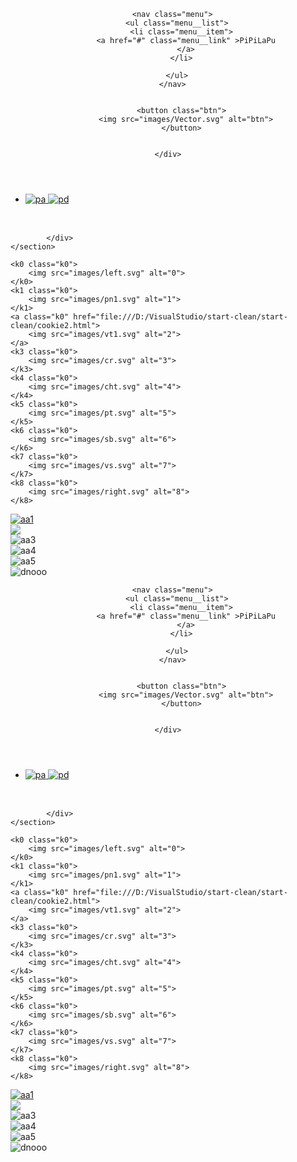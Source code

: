 <!DOCTYPE html>
<html lang="en">
<head>
  <meta charset="UTF-8">
  <meta name="viewport" content="width=device-width, initial-scale=1.0">
  <meta http-equiv="X-UA-Compatible" content="ie=edge">
  <title>Document</title>
  <link rel="preconnect" href="https://fonts.googleapis.com">
<link rel="preconnect" href="https://fonts.gstatic.com" crossorigin>
<link href="https://fonts.googleapis.com/css2?family=Inter:wght@400;700&display=swap" rel="stylesheet">
  <link rel="stylesheet" href="css/reset.css">
  <link rel="stylesheet" href="css/style.css">
</head>
<body>
  
<header class="header">
  <div class="container">
    <div class="header__inner">
      <a class="cookie" href="#">
        <img src="images/cookie.svg" alt="">
      </a>
      
      <nav class="menu">
        <ul class="menu__list">
          <li class="menu__item">
            <a href="#" class="menu__link" >PiPiLaPu
            </a>
          </li>
          
        </ul>
      </nav>
      
        
          <button class="btn">
            <img src="images/Vector.svg" alt="btn">
          </button>
              
      
    </div>
</header>

<viva class="viva">
  <div class="container0">
    <div class="mens">
      <nav class="mens__action">
        <ul class="mens__list">
          <li class="mens__item">
            <a href="file:///D:/VisualStudio/start-clean/start-clean/il.html" class="tabel">
              <img src ="images/tabel.svg" alt="pa">
            </a>
            <a href="file:///D:/VisualStudio/start-clean/start-clean/cookie%20хз.html" class="zajavki">
              <img src ="images/zajvki.svg" alt="pd">
            </a>
          </li>
        </ul>
      </nav>
    </div>
  </div>
</viva>


<main class="main">
    <section class="top">
            <div class="top__inner">
                <h1 class="top__title">
                  <img src="images/Frame 93.png" alt="">
                </h1>
                
            </div>
    </section>
</main>
<knop class="knop">
  <div class="vse">
    
    <k0 class="k0">
        <img src="images/left.svg" alt="0">
    </k0>
    <k1 class="k0">
        <img src="images/pn1.svg" alt="1">
    </k1>
    <a class="k0" href="file:///D:/VisualStudio/start-clean/start-clean/cookie2.html">
        <img src="images/vt1.svg" alt="2">
    </a>
    <k3 class="k0">
        <img src="images/cr.svg" alt="3">
    </k3>
    <k4 class="k0">
        <img src="images/cht.svg" alt="4">
    </k4>
    <k5 class="k0">
        <img src="images/pt.svg" alt="5">
    </k5>
    <k6 class="k0">
        <img src="images/sb.svg" alt="6">
    </k6>
    <k7 class="k0">
        <img src="images/vs.svg" alt="7">
    </k7>
    <k8 class="k0">
        <img src="images/right.svg" alt="8">
    </k8>
  </div>
</knop>

<adres class="adres">
  <div class="smens">
    <div class="b1">
    <a class="a1" href="file:///D:/VisualStudio/start-clean/start-clean/i.html">
        <img src="images/a1.svg" alt="aa1">
    </a>
    </div>
    <div class="b2">
      <a2 class="a2" >
        <img src="images/a2.svg">
      </a2>
      </div>
    <div class="b3">
      <a3 class="a3">
        <img src="images/a3.svg" alt="aa3">
      </a3>
    </div>
    <div class="b4">
      <a4 class="a4">
        <img src="images/aa4.svg" alt="aa4">
      </a4>
    </div>
    <div class="b5">
      <a5 class="a5">
        <img src="images/a5.svg" alt="aa5">
      </a5>
    </div>
  </div>  
</adres>

<dno class="dno">
  <div class="dnoo">
    <img src="images/dno.svg" alt="dnooo">
  </div>
</div>

<script src = "js/main.js">

</script> 
</body>
</html>
<!DOCTYPE html>
<html lang="en">
<head>
  <meta charset="UTF-8">
  <meta name="viewport" content="width=device-width, initial-scale=1.0">
  <meta http-equiv="X-UA-Compatible" content="ie=edge">
  <title>Document</title>
  <link rel="preconnect" href="https://fonts.googleapis.com">
<link rel="preconnect" href="https://fonts.gstatic.com" crossorigin>
<link href="https://fonts.googleapis.com/css2?family=Inter:wght@400;700&display=swap" rel="stylesheet">
  <link rel="stylesheet" href="css/reset.css">
  <link rel="stylesheet" href="css/style.css">
</head>
<body>
  
<header class="header">
  <div class="container">
    <div class="header__inner">
      <a class="cookie" href="#">
        <img src="images/cookie.svg" alt="">
      </a>
      
      <nav class="menu">
        <ul class="menu__list">
          <li class="menu__item">
            <a href="#" class="menu__link" >PiPiLaPu
            </a>
          </li>
          
        </ul>
      </nav>
      
        
          <button class="btn">
            <img src="images/Vector.svg" alt="btn">
          </button>
              
      
    </div>
</header>

<viva class="viva">
  <div class="container0">
    <div class="mens">
      <nav class="mens__action">
        <ul class="mens__list">
          <li class="mens__item">
            <a href="file:///D:/VisualStudio/start-clean/start-clean/il.html" class="tabel">
              <img src ="images/tabel.svg" alt="pa">
            </a>
            <a href="file:///D:/VisualStudio/start-clean/start-clean/cookie%20хз.html" class="zajavki">
              <img src ="images/zajvki.svg" alt="pd">
            </a>
          </li>
        </ul>
      </nav>
    </div>
  </div>
</viva>


<main class="main">
    <section class="top">
            <div class="top__inner">
                <h1 class="top__title">
                  <img src="images/Frame 93.png" alt="">
                </h1>
                
            </div>
    </section>
</main>
<knop class="knop">
  <div class="vse">
    
    <k0 class="k0">
        <img src="images/left.svg" alt="0">
    </k0>
    <k1 class="k0">
        <img src="images/pn1.svg" alt="1">
    </k1>
    <a class="k0" href="file:///D:/VisualStudio/start-clean/start-clean/cookie2.html">
        <img src="images/vt1.svg" alt="2">
    </a>
    <k3 class="k0">
        <img src="images/cr.svg" alt="3">
    </k3>
    <k4 class="k0">
        <img src="images/cht.svg" alt="4">
    </k4>
    <k5 class="k0">
        <img src="images/pt.svg" alt="5">
    </k5>
    <k6 class="k0">
        <img src="images/sb.svg" alt="6">
    </k6>
    <k7 class="k0">
        <img src="images/vs.svg" alt="7">
    </k7>
    <k8 class="k0">
        <img src="images/right.svg" alt="8">
    </k8>
  </div>
</knop>

<adres class="adres">
  <div class="smens">
    <div class="b1">
    <a class="a1" href="file:///D:/VisualStudio/start-clean/start-clean/i.html">
        <img src="images/a1.svg" alt="aa1">
    </a>
    </div>
    <div class="b2">
      <a2 class="a2" >
        <img src="images/a2.svg">
      </a2>
      </div>
    <div class="b3">
      <a3 class="a3">
        <img src="images/a3.svg" alt="aa3">
      </a3>
    </div>
    <div class="b4">
      <a4 class="a4">
        <img src="images/aa4.svg" alt="aa4">
      </a4>
    </div>
    <div class="b5">
      <a5 class="a5">
        <img src="images/a5.svg" alt="aa5">
      </a5>
    </div>
  </div>  
</adres>

<dno class="dno">
  <div class="dnoo">
    <img src="images/dno.svg" alt="dnooo">
  </div>
</div>

<script src = "js/main.js">

</script> 
</body>
</html>
